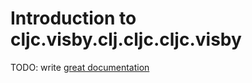 # Introduction to cljc.visby.clj.cljc.cljc.visby

TODO: write [great documentation](http://jacobian.org/writing/what-to-write/)
